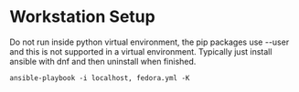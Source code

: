 Workstation Setup
=================

Do not run inside python virtual environment, the pip packages use --user
and this is not supported in a virtual environment.  Typically just install
ansible with dnf and then uninstall when finished.

	ansible-playbook -i localhost, fedora.yml -K
